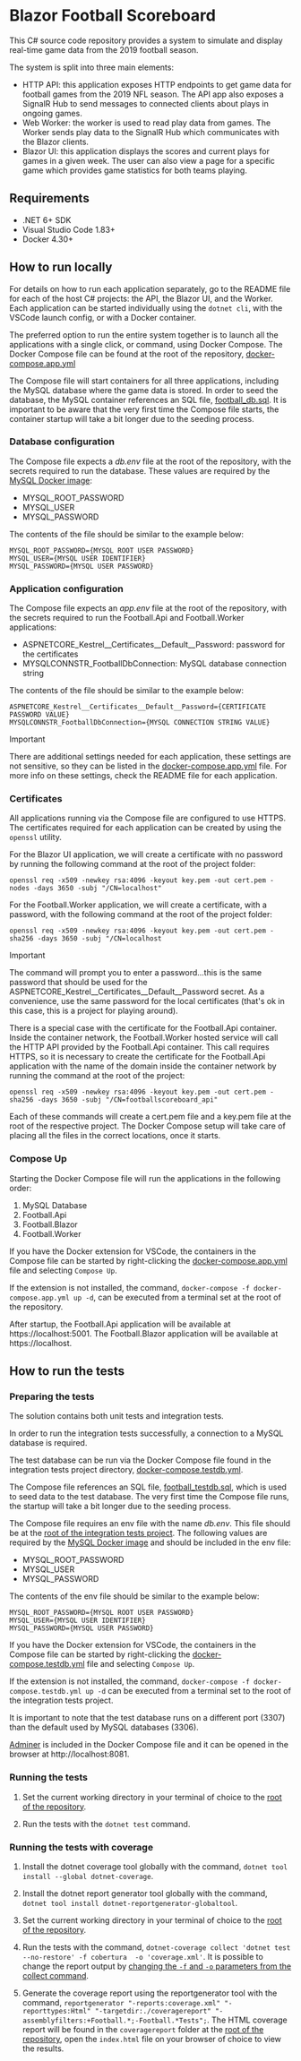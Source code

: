 # Blazor Football Scoreboard

This C# source code repository provides a system to simulate and display real-time game data from the 2019 football season.

The system is split into three main elements:
- HTTP API: this application exposes HTTP endpoints to get game data for football games from the 2019 NFL season. The API app also exposes a SignalR Hub to send messages to connected clients about plays in ongoing games.
- Web Worker: the worker is used to read play data from games. The Worker sends play data to the SignalR Hub which communicates with the Blazor clients.
- Blazor UI: this application displays the scores and current plays for games in a given week. The user can also view a page for a specific game which provides game statistics for both teams playing.

## Requirements

- .NET 6+ SDK
- Visual Studio Code 1.83+
- Docker 4.30+

## How to run locally

For details on how to run each application separately, go to the README file for each of the host C# projects: the API, the Blazor UI, and the Worker. Each application can be started individually using the `dotnet cli`, with the VSCode launch config, or with a Docker container.

The preferred option to run the entire system together is to launch all the applications with a single click, or command, using Docker Compose. The Docker Compose file can be found at the root of the repository, [docker-compose.app.yml](/docker-compose.app.yml)

The Compose file will start containers for all three applications, including the MySQL database where the game data is stored. In order to seed the database, the MySQL container references an SQL file, [football_db.sql](/data/football_db.sql).
It is important to be aware that the very first time the Compose file starts, the container startup will take a bit longer due to the seeding process.

### Database configuration

The Compose file expects a *db.env* file at the root of the repository, with the secrets required to run the database. These values are required by the [MySQL Docker image](https://hub.docker.com/_/mysql/):

- MYSQL_ROOT_PASSWORD
- MYSQL_USER
- MYSQL_PASSWORD

The contents of the file should be similar to the example below:

```
MYSQL_ROOT_PASSWORD={MYSQL ROOT USER PASSWORD}
MYSQL_USER={MYSQL USER IDENTIFIER}
MYSQL_PASSWORD={MYSQL USER PASSWORD}
```

### Application configuration

The Compose file expects an *app.env* file at the root of the repository, with the secrets required to run the Football.Api and Football.Worker applications:

- ASPNETCORE_Kestrel__Certificates__Default__Password: password for the certificates
- MYSQLCONNSTR_FootballDbConnection: MySQL database connection string

The contents of the file should be similar to the example below:

```
ASPNETCORE_Kestrel__Certificates__Default__Password={CERTIFICATE PASSWORD VALUE}
MYSQLCONNSTR_FootballDbConnection={MYSQL CONNECTION STRING VALUE}
```

> [!IMPORTANT]
> There are additional settings needed for each application, these settings are not sensitive, so they can be listed in the [docker-compose.app.yml](/docker-compose.app.yml) file. For more info on these settings, check the README file for each application.

### Certificates

All applications running via the Compose file are configured to use HTTPS. The certificates required for each application can be created by using the `openssl` utility.

For the Blazor UI application, we will create a certificate with no password by running the following command at the root of the project folder:

```
openssl req -x509 -newkey rsa:4096 -keyout key.pem -out cert.pem -nodes -days 3650 -subj "/CN=localhost"
```

For the Football.Worker application, we will create a certificate, with a password, with the following command at the root of the project folder:

```
openssl req -x509 -newkey rsa:4096 -keyout key.pem -out cert.pem -sha256 -days 3650 -subj "/CN=localhost
```

> [!IMPORTANT]
> The command will prompt you to enter a password...this is the same password that should be used for the ASPNETCORE_Kestrel__Certificates__Default__Password secret. As a convenience, use the same password for the local certificates (that's ok in this case, this is a project for playing around).

There is a special case with the certificate for the Football.Api container. Inside the container network, the Football.Worker hosted service will call the HTTP API provided by the Football.Api container. This call requires HTTPS, so it is necessary to create the certificate for the Football.Api application with the name of the domain inside the container network by running the command at the root of the project:

```
openssl req -x509 -newkey rsa:4096 -keyout key.pem -out cert.pem -sha256 -days 3650 -subj "/CN=footballscoreboard_api"
```

Each of these commands will create a cert.pem file and a key.pem file at the root of the respective project. The Docker Compose setup will take care of placing all the files in the correct locations, once it starts.

### Compose Up

Starting the Docker Compose file will run the applications in the following order:

1. MySQL Database
2. Football.Api
3. Football.Blazor
4. Football.Worker

If you have the Docker extension for VSCode, the containers in the Compose file can be started by right-clicking the [docker-compose.app.yml](/docker-compose.app.yml) file and selecting `Compose Up`.

If the extension is not installed, the command, `docker-compose -f docker-compose.app.yml up -d`, can be executed from a terminal set at the root of the repository.

After startup, the Football.Api application will be available at https://localhost:5001.
The Football.Blazor application will be available at https://localhost.

## How to run the tests

### Preparing the tests

The solution contains both unit tests and integration tests.

In order to run the integration tests successfully, a connection to a MySQL database is required.

The test database can be run via the Docker Compose file found in the integration tests project directory, [docker-compose.testdb.yml](/tests/Football.Application.IntegrationTests/docker-compose.testdb.yml).

The Compose file references an SQL file, [football_testdb.sql](/tests/Football.Application.IntegrationTests/data/football_testdb.sql), which is used to seed data to the test database. The very first time the Compose file runs, the startup will take a bit longer due to the seeding process.

The Compose file requires an env file with the name *db.env*. This file should be at the [root of the integration tests project](/tests/Football.Application.IntegrationTests/). The following values are required by the [MySQL Docker image](https://hub.docker.com/_/mysql/) and should be included in the env file:

- MYSQL_ROOT_PASSWORD
- MYSQL_USER
- MYSQL_PASSWORD

The contents of the env file should be similar to the example below:

```
MYSQL_ROOT_PASSWORD={MYSQL ROOT USER PASSWORD}
MYSQL_USER={MYSQL USER IDENTIFIER}
MYSQL_PASSWORD={MYSQL USER PASSWORD}
```

If you have the Docker extension for VSCode, the containers in the Compose file can be started by right-clicking the [docker-compose.testdb.yml](/tests/Football.Application.IntegrationTests/docker-compose.testdb.yml) file and selecting `Compose Up`.

If the extension is not installed, the command, `docker-compose -f docker-compose.testdb.yml up -d` can be executed from a terminal set to the root of the integration tests project.

It is important to note that the test database runs on a different port (3307) than the default used by MySQL databases (3306).

[Adminer](https://www.adminer.org/) is included in the Docker Compose file and it can be opened in the browser at http://localhost:8081.

### Running the tests

1. Set the current working directory in your terminal of choice to the [root of the repository](/).

2. Run the tests with the `dotnet test` command.

### Running the tests with coverage

1. Install the dotnet coverage tool globally with the command, `dotnet tool install --global dotnet-coverage`.

2. Install the dotnet report generator tool globally with the command, `dotnet tool install dotnet-reportgenerator-globaltool`.

3. Set the current working directory in your terminal of choice to the [root of the repository](/).

4. Run the tests with the command, `dotnet-coverage collect 'dotnet test --no-restore' -f cobertura  -o 'coverage.xml'`. It is possible to change the report output by [changing the `-f` and `-o` parameters from the collect command](https://learn.microsoft.com/en-us/dotnet/core/additional-tools/dotnet-coverage#dotnet-coverage-collect).

5. Generate the coverage report using the reportgenerator tool with the command, `reportgenerator "-reports:coverage.xml" "-reporttypes:Html" "-targetdir:./coveragereport" "-assemblyfilters:+Football.*;-Football.*Tests";`. The HTML coverage report will be found in the `coveragereport` folder at the [root of the repository](/), open the `index.html` file on your browser of choice to view the results.
